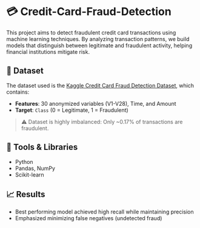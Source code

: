 # 💳 Credit-Card-Fraud-Detection

This project aims to detect fraudulent credit card transactions using machine learning techniques. By analyzing transaction patterns, we build models that distinguish between legitimate and fraudulent activity, helping financial institutions mitigate risk.

## 📁 Dataset

The dataset used is the [Kaggle Credit Card Fraud Detection Dataset](https://www.kaggle.com/mlg-ulb/creditcardfraud), which contains:

- **Features**: 30 anonymized variables (V1-V28), Time, and Amount
- **Target**: `Class` (0 = Legitimate, 1 = Fraudulent)

> ⚠️ Dataset is highly imbalanced: Only ~0.17% of transactions are fraudulent.

## 🧰 Tools & Libraries

- Python
- Pandas, NumPy
- Scikit-learn

## 📈 Results

- Best performing model achieved high recall while maintaining precision
- Emphasized minimizing false negatives (undetected fraud)
